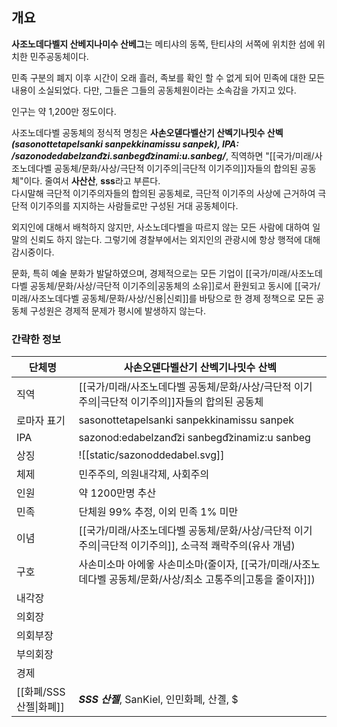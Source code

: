 ## 개요
**사조노데다벨지 산베지나미수 산베그**는 메티샤의 동쪽, 탄티샤의 서쪽에 위치한 섬에 위치한 민주공동체이다.

민족 구분의 폐지 이후 시간이 오래 흘러, 족보를 확인 할 수 없게 되어 민족에 대한 모든 내용이 소실되었다. 다만, 그들은 그들의 공동체원이라는 소속감을 가지고 있다.

인구는 약 1,200만 정도이다.

사조노데다벨 공동체의 정식적 명칭은 **사손오덷다벨산기 산벡기나밋수 산벡** ***(sasonottetapelsanki sanpekkinamissu sanpek), IPA: /sazonodedabelzand͡zi.sanbegd͡zinami:u.sanbeg/***, 직역하면 "[[국가/미래/사조노데다벨 공동체/문화/사상/극단적 이기주의|극단적 이기주의]]자들의 합의된 공동체"이다. 줄여서 **사산산**, **sss**라고 부른다.  
다시말해 극단적 이기주의자들의 합의된 공동체로, 극단적 이기주의 사상에 근거하여 극단적 이기주의를 지지하는 사람들로만 구성된 거대 공동체이다.

외지인에 대해서 배척하지 않지만, 사소노데다벨을 따르지 않는 모든 사람에 대하여 일말의 신뢰도 하지 않는다. 그렇기에 경찰부에서는 외지인의 관광시에 항상 행적에 대해 감시중이다.

문화, 특히 예술 분화가 발달하였으며, 경제적으로는 모든 기업이 [[국가/미래/사조노데다벨 공동체/문화/사상/극단적 이기주의|공동체의 소유]]로서 환원되고 동시에 [[국가/미래/사조노데다벨 공동체/문화/사상/신용|신뢰]]를 바탕으로 한 경제 정책으로 모든 공동체 구성원은 경제적 문제가 평시에 발생하지 않는다.

### 간략한 정보

| 단체명               | 사손오덷다벨산기 산벡기나밋수 산벡                                                |
| ----------------- | ----------------------------------------------------------------- |
| 직역                | [[국가/미래/사조노데다벨 공동체/문화/사상/극단적 이기주의\|극단적 이기주의]]자들의 합의된 공동체          |
| 로마자 표기            | sasonottetapelsanki sanpekkinamissu sanpek                        |
| IPA               | sazonod:edabelzand͡zi sanbegd͡zinamiz:u sanbeg                    |
| 상징                | ![[static/sazonoddedabel.svg]]                                    |
| 체제                | 민주주의, 의원내각제, 사회주의                                                 |
| 인원                | 약 1200만명 추산                                                       |
| 민족                | 단체원 99% 추정, 이외 민족 1% 미만                                           |
| 이념                | [[국가/미래/사조노데다벨 공동체/문화/사상/극단적 이기주의\|극단적 이기주의]], 소극적 쾌락주의(유사 개념)    |
| 구호                | 사손미소마 아에옿 사손미소마(줄이자, [[국가/미래/사조노데다벨 공동체/문화/사상/최소 고통주의\|고통을 줄이자]]) |
| 내각장               |                                                                   |
| 의회장               |                                                                   |
| 의회부장              |                                                                   |
| 부의회장              |                                                                   |
| 경제                |                                                                   |
| [[화폐/SSS 산젤\|화폐]] | ***SSS 산젤***, SanKiel, 인민화폐, 산곌, $                                |


